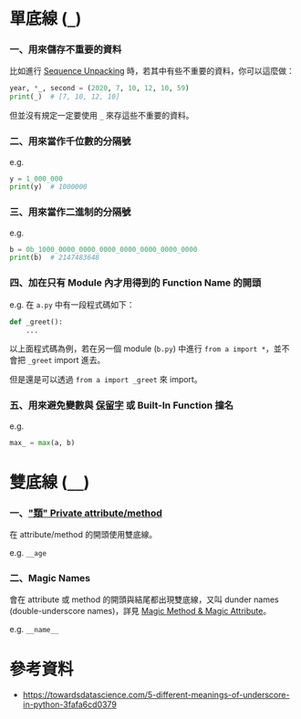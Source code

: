 # 單底線 (`_`)

### 一、用來儲存不重要的資料

比如進行 [Sequence Unpacking](</Programming Language/Python/Sequence Unpacking.md>) 時，若其中有些不重要的資料，你可以這麼做：

```Python
year, *_, second = (2020, 7, 10, 12, 10, 59)
print(_)  # [7, 10, 12, 10]
```

但並沒有規定一定要使用 `_` 來存這些不重要的資料。

### 二、用來當作千位數的分隔號

e.g.

```Python
y = 1_000_000
print(y)  # 1000000
```

### 三、用來當作二進制的分隔號

e.g.

```Python
b = 0b_1000_0000_0000_0000_0000_0000_0000_0000
print(b)  # 2147483648
```

### 四、加在只有 Module 內才用得到的 Function Name 的開頭

e.g. 在 `a.py` 中有一段程式碼如下：

```Python
def _greet():
    ...
```

以上面程式碼為例，若在另一個 module (`b.py`) 中進行 `from a import *`，並不會把 `_greet` import 進去。

但是還是可以透過 `from a import _greet` 來 import。

### 五、用來避免變數與 [保留字](</Programming Language/Python/零碎筆記.draft.md#Python 中的保留字>) 或 Built-In Function 撞名

e.g.

```Python
max_ = max(a, b)
```

# 雙底線 (`__`)

### 一、["類" Private attribute/method](</Programming Language/Python/OOP in Python (1).md#"類" Private attribute/method>)

在 attribute/method 的開頭使用雙底線。

e.g. `__age`

### 二、Magic Names

會在 attribute 或 method 的開頭與結尾都出現雙底線，又叫 dunder names (double-underscore names)，詳見 [Magic Method & Magic Attribute](</Programming Language/Python/Magic Method & Magic Attribute.md>)。

e.g. `__name__`

# 參考資料

- <https://towardsdatascience.com/5-different-meanings-of-underscore-in-python-3fafa6cd0379>

